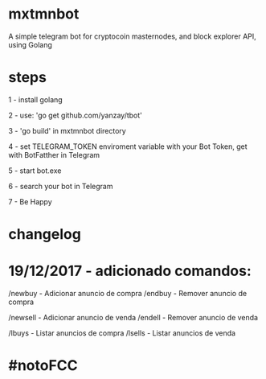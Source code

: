 # mxtmnbot
A simple telegram bot for cryptocoin masternodes, and block explorer API, using Golang

# steps
1 - install golang

2 - use: 'go get github.com/yanzay/tbot'

3 - 'go build' in mxtmnbot directory

4 - set TELEGRAM_TOKEN enviroment variable with your Bot Token, get with BotFatther in Telegram

5 - start bot.exe

6 - search your bot in Telegram

7 - Be Happy

# changelog

# 19/12/2017 - adicionado comandos:
/newbuy   - Adicionar anuncio de compra
/endbuy   - Remover anuncio de compra

/newsell  - Adicionar anuncio de venda
/endell   - Remover anuncio de venda

/lbuys    - Listar anuncios de compra
/lsells   - Listar anuncios de venda



# #notoFCC
